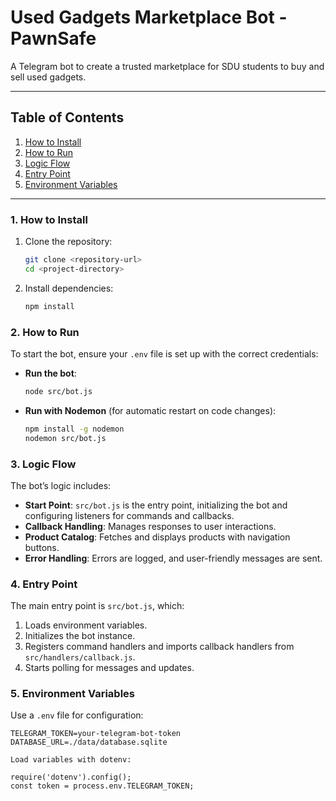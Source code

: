 #  Used Gadgets Marketplace Bot - PawnSafe

A Telegram bot to create a trusted marketplace for SDU students to buy and sell used gadgets. 

---

## Table of Contents
1. [How to Install](#how-to-install)
2. [How to Run](#how-to-run)
3. [Logic Flow](#logic-flow)
4. [Entry Point](#entry-point)
5. [Environment Variables](#environment-variables)

---

### 1. How to Install

1. Clone the repository:
    ```bash
    git clone <repository-url>
    cd <project-directory>
    ```

2. Install dependencies:
    ```bash
    npm install
    ```

### 2. How to Run

To start the bot, ensure your `.env` file is set up with the correct credentials:

- **Run the bot**:
    ```bash
    node src/bot.js
    ```

- **Run with Nodemon** (for automatic restart on code changes):
    ```bash
    npm install -g nodemon
    nodemon src/bot.js
    ```

### 3. Logic Flow

The bot’s logic includes:
   - **Start Point**: `src/bot.js` is the entry point, initializing the bot and configuring listeners for commands and callbacks.
   - **Callback Handling**: Manages responses to user interactions.
   - **Product Catalog**: Fetches and displays products with navigation buttons.
   - **Error Handling**: Errors are logged, and user-friendly messages are sent.

### 4. Entry Point

The main entry point is `src/bot.js`, which:
1. Loads environment variables.
2. Initializes the bot instance.
3. Registers command handlers and imports callback handlers from `src/handlers/callback.js`.
4. Starts polling for messages and updates.

### 5. Environment Variables

Use a `.env` file for configuration:
```plaintext
TELEGRAM_TOKEN=your-telegram-bot-token
DATABASE_URL=./data/database.sqlite

Load variables with dotenv:

require('dotenv').config();
const token = process.env.TELEGRAM_TOKEN;

